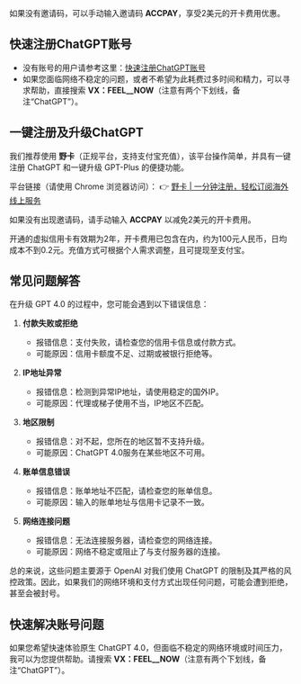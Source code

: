 如果没有邀请码，可以手动输入邀请码 **ACCPAY**，享受2美元的开卡费用优惠。

## 快速注册ChatGPT账号

- 没有账号的用户请参考这里：[快速注册ChatGPT账号](https://upup-hi.github.io.git/how-to-register-gpt/)
- 如果您面临网络不稳定的问题，或者不希望为此耗费过多时间和精力，可以寻求帮助，直接搜索 **VX：FEEL__NOW**（注意有两个下划线，备注“ChatGPT”）。

## 一键注册及升级ChatGPT

我们推荐使用 **野卡**（正规平台，支持支付宝充值），该平台操作简单，并具有一键注册 ChatGPT 和一键升级 GPT-Plus 的便捷功能。

平台链接（请使用 Chrome 浏览器访问）：
👉 [野卡 | 一分钟注册，轻松订阅海外线上服务](https://bit.ly/bewildcard)

如果没有出现邀请码，请手动输入 **ACCPAY** 以减免2美元的开卡费用。

开通的虚拟信用卡有效期为2年，开卡费用已包含在内，约为100元人民币，日均成本不到0.2元。充值方式可根据个人需求调整，且可提现至支付宝。

## 常见问题解答

在升级 GPT 4.0 的过程中，您可能会遇到以下错误信息：

1. **付款失败或拒绝**
   - 报错信息：支付失败，请检查您的信用卡信息或付款方式。
   - 可能原因：信用卡额度不足、过期或被银行拒绝等。

2. **IP地址异常**
   - 报错信息：检测到异常IP地址，请使用稳定的国外IP。
   - 可能原因：代理或梯子使用不当，IP地区不匹配。

3. **地区限制**
   - 报错信息：对不起，您所在的地区暂不支持升级。
   - 可能原因：ChatGPT 4.0服务在某些地区不可用。

4. **账单信息错误**
   - 报错信息：账单地址不匹配，请检查您的账单信息。
   - 可能原因：输入的账单地址与信用卡记录不一致。

5. **网络连接问题**
   - 报错信息：无法连接服务器，请检查您的网络连接。
   - 可能原因：网络不稳定或阻止了与支付服务器的连接。

总的来说，这些问题主要源于 OpenAI 对我们使用 ChatGPT 的限制及其严格的风控政策。因此，如果我们的网络环境和支付方式出现任何问题，可能会遭到拒绝，甚至会被封号。

## 快速解决账号问题

如果您希望快速体验原生 ChatGPT 4.0，但面临不稳定的网络环境或时间压力，我可以为您提供帮助。请搜索 **VX：FEEL__NOW**（注意有两个下划线，备注“ChatGPT”）。